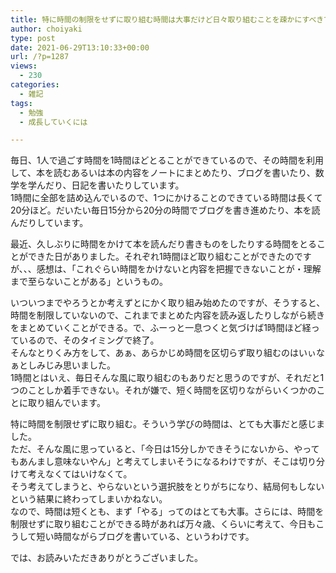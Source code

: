 ```yaml
---
title: 特に時間の制限をせずに取り組む時間は大事だけど日々取り組むことを疎かにすべきではない
author: choiyaki
type: post
date: 2021-06-29T13:10:33+00:00
url: /?p=1287
views:
  - 230
categories:
  - 雑記
tags:
  - 勉強
  - 成長していくには

---
```

毎日、1人で過ごす時間を1時間ほどとることができているので、その時間を利用して、本を読むあるいは本の内容をノートにまとめたり、ブログを書いたり、数学を学んだり、日記を書いたりしています。  
1時間に全部を詰め込んでいるので、1つにかけることのできている時間は長くて20分ほど。だいたい毎日15分から20分の時間でブログを書き進めたり、本を読んだりしています。

最近、久しぶりに時間をかけて本を読んだり書きものをしたりする時間をとることができた日がありました。それぞれ1時間ほど取り組むことができたのですが、、、感想は、「これぐらい時間をかけないと内容を把握できないことが・理解まで至らないことがある」というもの。

いついつまでやろうとか考えずとにかく取り組み始めたのですが、そうすると、時間を制限していないので、これまでまとめた内容を読み返したりしながら続きをまとめていくことができる。で、ふーっと一息つくと気づけば1時間ほど経っているので、そのタイミングで終了。  
そんなとりくみ方をして、あぁ、あらかじめ時間を区切らず取り組むのはいぃなぁとしみじみ思いました。  
1時間とはいえ、毎日そんな風に取り組むのもありだと思うのですが、それだと1つのことしか着手できない。それが嫌で、短く時間を区切りながらいくつかのことに取り組んでいます。

特に時間を制限せずに取り組む。そういう学びの時間は、とても大事だと感じました。  
ただ、そんな風に思っていると、「今日は15分しかできそうにないから、やってもあんまし意味ないやん」と考えてしまいそうになるわけですが、そこは切り分けて考えなくてはいけなくて。  
そう考えてしまうと、やらないという選択肢をとりがちになり、結局何もしないという結果に終わってしまいかねない。  
なので、時間は短くとも、まず「やる」ってのはとても大事。さらには、時間を制限せずに取り組むことができる時があれば万々歳、くらいに考えて、今日もこうして短い時間ながらブログを書いている、というわけです。

では、お読みいただきありがとうございました。